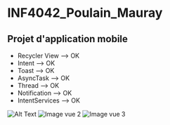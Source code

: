 # INF4042_Poulain_Mauray
## Projet d'application mobile

- Recycler View --> OK
- Intent --> OK
- Toast --> OK
- AsyncTask --> OK 
- Thread --> OK
- Notification --> OK
- IntentServices --> OK 

![Alt Text](https://github.com/maxpoulain/INF4042_Poulain_Mauray/master/images/vue1.png)
![Image vue 2](https://github.com/maxpoulain/INF4042_Poulain_Mauray/tree/master/images/vue2.png)
![Image vue 3](https://github.com/maxpoulain/INF4042_Poulain_Mauray/tree/master/images/vue3.png)
